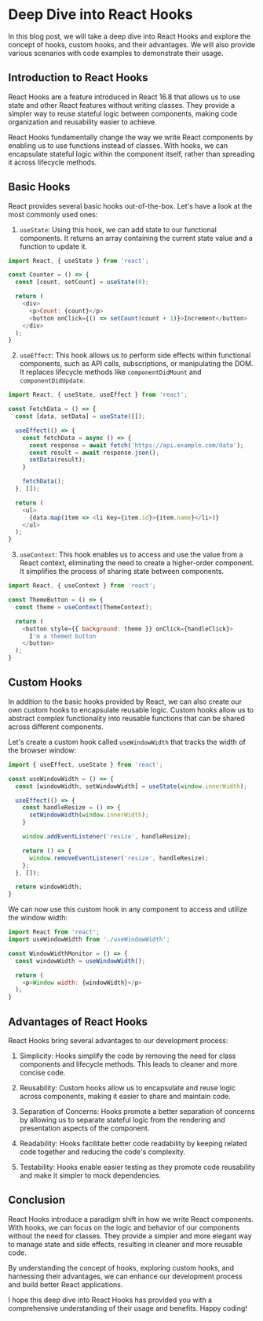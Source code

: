 # Deep Dive into React Hooks

In this blog post, we will take a deep dive into React Hooks and explore the concept of hooks, custom hooks, and their advantages. We will also provide various scenarios with code examples to demonstrate their usage.

## Introduction to React Hooks

React Hooks are a feature introduced in React 16.8 that allows us to use state and other React features without writing classes. They provide a simpler way to reuse stateful logic between components, making code organization and reusability easier to achieve.

React Hooks fundamentally change the way we write React components by enabling us to use functions instead of classes. With hooks, we can encapsulate stateful logic within the component itself, rather than spreading it across lifecycle methods.

## Basic Hooks

React provides several basic hooks out-of-the-box. Let's have a look at the most commonly used ones:

1. `useState`: Using this hook, we can add state to our functional components. It returns an array containing the current state value and a function to update it.

```javascript
import React, { useState } from 'react';

const Counter = () => {
  const [count, setCount] = useState(0);

  return (
    <div>
      <p>Count: {count}</p>
      <button onClick={() => setCount(count + 1)}>Increment</button>
    </div>
  );
}
```

2. `useEffect`: This hook allows us to perform side effects within functional components, such as API calls, subscriptions, or manipulating the DOM. It replaces lifecycle methods like `componentDidMount` and `componentDidUpdate`.

```javascript
import React, { useState, useEffect } from 'react';

const FetchData = () => {
  const [data, setData] = useState([]);

  useEffect(() => {
    const fetchData = async () => {
      const response = await fetch('https://api.example.com/data');
      const result = await response.json();
      setData(result);
    }

    fetchData();
  }, []);

  return (
    <ul>
      {data.map(item => <li key={item.id}>{item.name}</li>)}
    </ul>
  );
}
```

3. `useContext`: This hook enables us to access and use the value from a React context, eliminating the need to create a higher-order component. It simplifies the process of sharing state between components.

```javascript
import React, { useContext } from 'react';

const ThemeButton = () => {
  const theme = useContext(ThemeContext);

  return (
    <button style={{ background: theme }} onClick={handleClick}>
      I'm a themed button
    </button>
  );
}
```

## Custom Hooks

In addition to the basic hooks provided by React, we can also create our own custom hooks to encapsulate reusable logic. Custom hooks allow us to abstract complex functionality into reusable functions that can be shared across different components.

Let's create a custom hook called `useWindowWidth` that tracks the width of the browser window:

```javascript
import { useEffect, useState } from 'react';

const useWindowWidth = () => {
  const [windowWidth, setWindowWidth] = useState(window.innerWidth);

  useEffect(() => {
    const handleResize = () => {
      setWindowWidth(window.innerWidth);
    }

    window.addEventListener('resize', handleResize);

    return () => {
      window.removeEventListener('resize', handleResize);
    };
  }, []);

  return windowWidth;
}
```

We can now use this custom hook in any component to access and utilize the window width:

```javascript
import React from 'react';
import useWindowWidth from './useWindowWidth';

const WindowWidthMonitor = () => {
  const windowWidth = useWindowWidth();

  return (
    <p>Window width: {windowWidth}</p>
  );
}
```

## Advantages of React Hooks

React Hooks bring several advantages to our development process:

1. Simplicity: Hooks simplify the code by removing the need for class components and lifecycle methods. This leads to cleaner and more concise code.

2. Reusability: Custom hooks allow us to encapsulate and reuse logic across components, making it easier to share and maintain code.

3. Separation of Concerns: Hooks promote a better separation of concerns by allowing us to separate stateful logic from the rendering and presentation aspects of the component.

4. Readability: Hooks facilitate better code readability by keeping related code together and reducing the code's complexity.

5. Testability: Hooks enable easier testing as they promote code reusability and make it simpler to mock dependencies.

## Conclusion

React Hooks introduce a paradigm shift in how we write React components. With hooks, we can focus on the logic and behavior of our components without the need for classes. They provide a simpler and more elegant way to manage state and side effects, resulting in cleaner and more reusable code.

By understanding the concept of hooks, exploring custom hooks, and harnessing their advantages, we can enhance our development process and build better React applications.

I hope this deep dive into React Hooks has provided you with a comprehensive understanding of their usage and benefits. Happy coding!